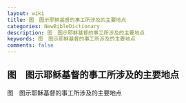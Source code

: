 ```yaml
---
layout: wiki
title: 图　图示耶稣基督的事工所涉及的主要地点
categories: NewBibleDictionary
description: 图　图示耶稣基督的事工所涉及的主要地点
keywords: 图　图示耶稣基督的事工所涉及的主要地点
comments: false
---
```


## 图　图示耶稣基督的事工所涉及的主要地点



图　图示耶稣基督的事工所涉及的主要地点






